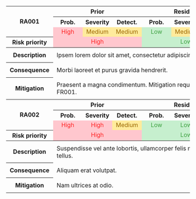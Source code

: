 <table class="nydok-risk-assessment">
  <thead>
    <tr>
      <th class="nydok-risk-id" rowspan="3" style="text-align: center;">RA001</th>
      <th class="nydok-risk-header nydok-risk-prior" colspan="3" style="text-align: center;">Prior</th>
      <th class="nydok-risk-header nydok-risk-residual" colspan="3" style="text-align: center;">Residual</th>
    </tr>
    <tr>
      <th class="nydok-risk-category nydok-risk-prior" style="text-align: center;">Prob.</th>
      <th class="nydok-risk-category nydok-risk-prior" style="text-align: center;">Severity</th>
      <th class="nydok-risk-category nydok-risk-prior" style="text-align: center;">Detect.</th>
      <th class="nydok-risk-category nydok-risk-residual" style="text-align: center;">Prob.</th>
      <th class="nydok-risk-category nydok-risk-residual" style="text-align: center;">Severity</th>
      <th class="nydok-risk-category nydok-risk-residual" style="text-align: center;">Detect.</th>
    </tr>
    <tr>
        <td colspan=1 class="nydok-risk-score nydok-risk-score-red nydok-risk-prior" style="color: #FF2020; background-color: #FFC7CE; text-align: center; min-width: 65px;">High</td>
        <td colspan=1 class="nydok-risk-score nydok-risk-score-orange nydok-risk-prior" style="color: #9C6500; background-color: #FFEB9C; text-align: center; min-width: 65px;">Medium</td>
        <td colspan=1 class="nydok-risk-score nydok-risk-score-orange nydok-risk-prior" style="color: #9C6500; background-color: #FFEB9C; text-align: center; min-width: 65px;">Medium</td>
        <td colspan=1 class="nydok-risk-score nydok-risk-score-green nydok-risk-residual" style="color: #3CA03F; background-color: #C6EFCE; text-align: center; min-width: 65px;">Low</td>
        <td colspan=1 class="nydok-risk-score nydok-risk-score-orange nydok-risk-residual" style="color: #9C6500; background-color: #FFEB9C; text-align: center; min-width: 65px;">Medium</td>
        <td colspan=1 class="nydok-risk-score nydok-risk-score-green nydok-risk-residual" style="color: #3CA03F; background-color: #C6EFCE; text-align: center; min-width: 65px;">High</td>
    </tr>
    <tr>
        <th>Risk priority</th>
        <td colspan=3 class="nydok-risk-score nydok-risk-score-red nydok-risk-prior" style="color: #FF2020; background-color: #FFC7CE; text-align: center; min-width: 65px;">High</td>
        <td colspan=3 class="nydok-risk-score nydok-risk-score-green nydok-risk-residual" style="color: #3CA03F; background-color: #C6EFCE; text-align: center; min-width: 65px;">Low</td>
    </tr>
  </thead>
  <tbody>
    <tr>
      <th class="nydok-risk-text-header" style="padding: 10px;">Description</th>
      <td class="nydok-risk-text" style="padding: 10px;" colspan="6">Ipsem lorem dolor sit amet, consectetur adipiscing elit.</td>
    </tr>
    <tr>
      <th class="nydok-risk-text-header" style="padding: 10px;">Consequence</th>
      <td class="nydok-risk-text" style="padding: 10px;" colspan="6">Morbi laoreet et purus gravida hendrerit.</td>
    </tr>
    <tr>
      <th class="nydok-risk-text-header" style="padding: 10px;">Mitigation</th>
      <td class="nydok-risk-text" style="padding: 10px;" colspan="6">Praesent a magna condimentum. Mitigation requirement IDs: FR001.</td>
    </tr>
  </tbody>

  <thead>
    <tr>
      <th class="nydok-risk-id" rowspan="3" style="text-align: center;">RA002</th>
      <th class="nydok-risk-header nydok-risk-prior" colspan="3" style="text-align: center;">Prior</th>
      <th class="nydok-risk-header nydok-risk-residual" colspan="3" style="text-align: center;">Residual</th>
    </tr>
    <tr>
      <th class="nydok-risk-category nydok-risk-prior" style="text-align: center;">Prob.</th>
      <th class="nydok-risk-category nydok-risk-prior" style="text-align: center;">Severity</th>
      <th class="nydok-risk-category nydok-risk-prior" style="text-align: center;">Detect.</th>
      <th class="nydok-risk-category nydok-risk-residual" style="text-align: center;">Prob.</th>
      <th class="nydok-risk-category nydok-risk-residual" style="text-align: center;">Severity</th>
      <th class="nydok-risk-category nydok-risk-residual" style="text-align: center;">Detect.</th>
    </tr>
    <tr>
        <td colspan=1 class="nydok-risk-score nydok-risk-score-red nydok-risk-prior" style="color: #FF2020; background-color: #FFC7CE; text-align: center; min-width: 65px;">High</td>
        <td colspan=1 class="nydok-risk-score nydok-risk-score-red nydok-risk-prior" style="color: #FF2020; background-color: #FFC7CE; text-align: center; min-width: 65px;">High</td>
        <td colspan=1 class="nydok-risk-score nydok-risk-score-orange nydok-risk-prior" style="color: #9C6500; background-color: #FFEB9C; text-align: center; min-width: 65px;">Medium</td>
        <td colspan=1 class="nydok-risk-score nydok-risk-score-green nydok-risk-residual" style="color: #3CA03F; background-color: #C6EFCE; text-align: center; min-width: 65px;">Low</td>
        <td colspan=1 class="nydok-risk-score nydok-risk-score-green nydok-risk-residual" style="color: #3CA03F; background-color: #C6EFCE; text-align: center; min-width: 65px;">Low</td>
        <td colspan=1 class="nydok-risk-score nydok-risk-score-green nydok-risk-residual" style="color: #3CA03F; background-color: #C6EFCE; text-align: center; min-width: 65px;">High</td>
    </tr>
    <tr>
        <th>Risk priority</th>
        <td colspan=3 class="nydok-risk-score nydok-risk-score-red nydok-risk-prior" style="color: #FF2020; background-color: #FFC7CE; text-align: center; min-width: 65px;">High</td>
        <td colspan=3 class="nydok-risk-score nydok-risk-score-green nydok-risk-residual" style="color: #3CA03F; background-color: #C6EFCE; text-align: center; min-width: 65px;">Low</td>
    </tr>
  </thead>
  <tbody>
    <tr>
      <th class="nydok-risk-text-header" style="padding: 10px;">Description</th>
      <td class="nydok-risk-text" style="padding: 10px;" colspan="6">Suspendisse vel ante lobortis, ullamcorper felis non, sodales tellus.</td>
    </tr>
    <tr>
      <th class="nydok-risk-text-header" style="padding: 10px;">Consequence</th>
      <td class="nydok-risk-text" style="padding: 10px;" colspan="6">Aliquam erat volutpat.</td>
    </tr>
    <tr>
      <th class="nydok-risk-text-header" style="padding: 10px;">Mitigation</th>
      <td class="nydok-risk-text" style="padding: 10px;" colspan="6">Nam ultrices at odio.</td>
    </tr>
  </tbody>
</table>